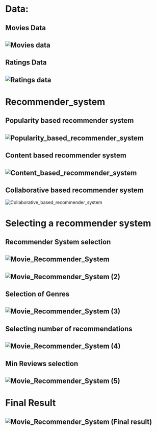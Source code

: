 # Data: 

## Movies Data
![Movies data](https://github.com/user-attachments/assets/1bf9bbce-ba01-411c-84aa-0ee76e6f1abd)
--

## Ratings Data
![Ratings data](https://github.com/user-attachments/assets/9d6462d4-3b8e-4d59-87ff-222131759a9b)
--

# Recommender_system

## Popularity based recommender system
![Popularity_based_recommender_system](https://github.com/user-attachments/assets/1f2ced4c-4ae5-489d-b0d8-19833ffb2a8c)
--
## Content based recommender system
![Content_based_recommender_system](https://github.com/user-attachments/assets/8c40db41-2ee5-4493-9116-c94ff60b60f9)
--
## Collaborative based recommender system
![Collaborative_based_recommender_system](https://github.com/user-attachments/assets/2638efea-b7ad-426a-b9f8-e31e0face524)

# Selecting a recommender system

## Recommender System selection
![Movie_Recommender_System](https://github.com/user-attachments/assets/ce4408ac-27f7-42b0-9481-8b0dd87169b9)
--
![Movie_Recommender_System (2)](https://github.com/user-attachments/assets/5ade09ce-1303-4b82-aab3-ab04722a067e)
--
## Selection of Genres
![Movie_Recommender_System (3)](https://github.com/user-attachments/assets/e7d88d80-edc4-4c60-9721-fe26558fbc14)
--
## Selecting number of recommendations
![Movie_Recommender_System (4)](https://github.com/user-attachments/assets/5ad20c5d-cb8f-416f-8709-3a6bce388743)
--
## Min Reviews selection
![Movie_Recommender_System (5)](https://github.com/user-attachments/assets/94906f82-3fdb-4b0a-8da1-8e53d12395b1)
--

# Final Result
![Movie_Recommender_System (Final result)](https://github.com/user-attachments/assets/73a9cbbb-bbab-468a-9051-095c86532137)
--
